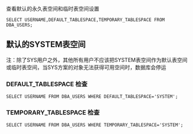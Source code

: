 查看默认的永久表空间和临时表空间设置

`SELECT USERNAME,DEFAULT_TABLESPACE,TEMPORARY_TABLESPACE FROM DBA_USERS;`

## 默认的SYSTEM表空间

注：除了SYS用户之外，其他所有用户不应该把SYSTEM表空间作为默认表空间或临时表空间，当SYS方案的对象无法获得可用空间时，数据库会停运

### DEFAULT_TABLESPACE 检查

`SELECT USERNAME FROM DBA_USERS WHERE DEFAULT_TABLESPACE='SYSTEM';`

### TEMPORARY_TABLESPACE 检查

`SELECT USERNAME FROM DBA_USERS WHERE TEMPORARY_TABLESPACE='SYSTEM';`
